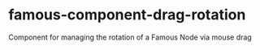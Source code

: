 # famous-component-drag-rotation
Component for managing the rotation of a Famous Node via mouse drag
